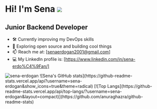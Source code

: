 # Hi! I'm Sena ![](https://user-images.githubusercontent.com/18350557/176309783-0785949b-9127-417c-8b55-ab5a4333674e.gif)

<!-- ![Pj4t](https://user-images.githubusercontent.com/66382514/202264348-6547067a-842a-4ae1-99d0-13ab0f1d01cd.gif) -->


Junior Backend Developer
------------------------------------

* 🛠️ Currently improving my DevOps skills  
* 🌱 Exploring open source and building cool things  
* 📫 Reach me at: [senaerdogan2001@gmail.com]
* 💻 My LinkedIn profile is: [https://www.linkedin.com/in/sena-erdo%C4%9Fan/]

<img src="https://komarev.com/ghpvc/?username=sena-erdogan&label=Profile%20views&color=0e75b6&style=flat" alt="sena-erdogan" />
![Sena's GitHub stats](https://github-readme-stats.vercel.app/api?username=sena-erdogan&show_icons=true&theme=radical)
[![Top Langs](https://github-readme-stats.vercel.app/api/top-langs/?username=sena-erdogan&layout=compact)](https://github.com/anuraghazra/github-readme-stats)
